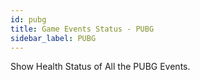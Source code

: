 ```yaml
---
id: pubg
title: Game Events Status - PUBG
sidebar_label: PUBG
---
```


Show Health Status of All the PUBG Events.
